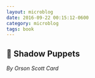```yaml
---
layout: microblog
date: 2016-09-22 00:15:12-0600
category: microblog
tags: book
---
```

## 📖 Shadow Puppets
*By Orson Scott Card*
